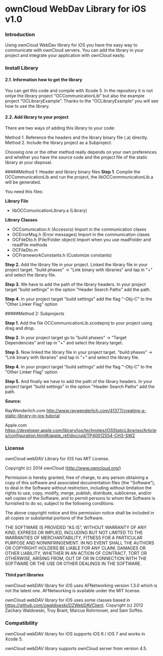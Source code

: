 # ownCloud WebDav Library for iOS v1.0

### Introduction
Using ownCloud WebDav library for iOS you have the easy way to communicate with ownCloud servers. You can add the library in your project and integrate your application with ownCloud easily.

### Install Library
#### 2.1. Information how to get the library
You can get this code and compile with Xcode 5. In the repository it is not onlye the library project “OCCommunicationLib” but also the example project “OCLibraryExample”. Thanks to the “OCLibraryExample” you will see how to use the library.
#### 2.2. Add library to your project
There are two ways of adding this library to your code:

Method 1. Reference the headers and the library binary file (.a) directly.
Method 2. Include the library project as a Subproject.

Choosing one or the other method really depends on your own preferences and whether you have the source code and the project file of the static library at your disposal.

#####Method 1: Header and library binary files
__Step 1__.  Compile the OCCommunicationLib and run the project, the libOCConmmunicationLib.a will be generated. 

You need this files: 

__Library File__

* libOCComunicationLibrary.a (Library) 

__Library Classes__

* OCComunication.h (Accesors) Import in the communication clases
* OCErrorMsg.h (Error messages) Import in the communication clases
* OCFileDto.h (File/Folder object) Import when you use readFolder and readFile methods
* OCFileDto.m
* OCFrameworkConstants.h (Customize constants)

__Step 2.__  Add the library file in your project.  Linked the library file in your project target. "build phases" -> "Link binary with libraries" and tap in "+" and select the library file.

  
__Step 3.__  We have to add the path of the library headers. In your project target "build settings" in the option "Header Search Paths" add the path.

__Step 4.__  In your project target "build settings" add the flag "-Obj-C" to the "Other Linker Flag" option


#####Method 2: Subprojects

__Step 1.__ Add the file OCCommunicationLib.xcodeproj to your project using drag and drop.


__Step 2.__ In your project target go to "build phases" -> "Target Dependencies" and tap in "+" and select the library target.

__Step 3.__ Now linked the library file in your project target. "build phases" -> "Link binary with libraries" and tap in "+" and select the library file.

__Step 4.__ In your project target "build settings" add the flag "-Obj-C" to the "Other Linker Flag" option

__Step 5.__ And finally we have to add the path of the library headers. In your project target "build settings" in the option "Header Search Paths" add the path.

__Source:__

RayWenderlich.com <http://www.raywenderlich.com/41377/creating-a-static-library-in-ios-tutorial>
 
Apple.com <https://developer.apple.com/library/ios/technotes/iOSStaticLibraries/Articles/configuration.html#/apple_ref/doc/uid/TP40012554-CH3-SW2>

###  License

ownCloud webDAV Library for iOS has MIT License. 
 
Copyright (c) 2014 ownCloud (http://www.owncloud.org/)

Permission is hereby granted, free of charge, to any person obtaining a copy
of this software and associated documentation files (the "Software"), to deal
in the Software without restriction, including without limitation the rights
to use, copy, modify, merge, publish, distribute, sublicense, and/or sell
copies of the Software, and to permit persons to whom the Software is
furnished to do so, subject to the following conditions:

The above copyright notice and this permission notice shall be included in
all copies or substantial portions of the Software.

THE SOFTWARE IS PROVIDED "AS IS", WITHOUT WARRANTY OF ANY KIND, EXPRESS OR IMPLIED, INCLUDING BUT NOT LIMITED TO THE WARRANTIES OF MERCHANTABILITY, FITNESS FOR A PARTICULAR PURPOSE AND NONINFRINGEMENT. IN NO EVENT SHALL THE AUTHORS OR COPYRIGHT HOLDERS BE LIABLE FOR ANY CLAIM, DAMAGES OR OTHER LIABILITY, WHETHER IN AN ACTION OF CONTRACT, TORT OR OTHERWISE, ARISING FROM, OUT OF OR IN CONNECTION WITH THE SOFTWARE OR THE USE OR OTHER DEALINGS IN
THE SOFTWARE.

#### Third part libraries

ownCloud webDAV library for iOS uses AFNetworking version 1.3.0 which is not the latest one. AFNetworking is available under the MIT license. 

ownCloud webDAV library for iOS uses some classes based in  https://github.com/zwaldowski/DZWebDAVClient. Copyright (c) 2012 Zachary Waldowski, Troy Brant, Marcus Rohrmoser, and Sam Soffes.


### Compatibility

ownCloud webDAV library for iOS supports iOS 6 / iOS 7 and works in Xcode 5.

ownCloud webDAV library supports ownCloud server from version 4.5.




